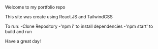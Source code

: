 Welcome to my portfolio repo

This site was create using React.JS and TailwindCSS

To run:
-Clone Repository
-'npm i' to install dependencies
-'npm start' to build and run

Have a great day!
